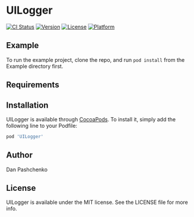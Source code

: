# UILogger

[![CI Status](http://img.shields.io/travis/truemetal/UILogger.svg?style=flat)](https://travis-ci.org/truemetal/UILogger)
[![Version](https://img.shields.io/cocoapods/v/UILogger.svg?style=flat)](http://cocoapods.org/pods/UILogger)
[![License](https://img.shields.io/cocoapods/l/UILogger.svg?style=flat)](http://cocoapods.org/pods/UILogger)
[![Platform](https://img.shields.io/cocoapods/p/UILogger.svg?style=flat)](http://cocoapods.org/pods/UILogger)

## Example

To run the example project, clone the repo, and run `pod install` from the Example directory first.

## Requirements

## Installation

UILogger is available through [CocoaPods](http://cocoapods.org). To install
it, simply add the following line to your Podfile:

```ruby
pod 'UILogger'
```

## Author

Dan Pashchenko

## License

UILogger is available under the MIT license. See the LICENSE file for more info.

